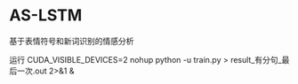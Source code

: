 # AS-LSTM
基于表情符号和新词识别的情感分析

运行
CUDA_VISIBLE_DEVICES=2 nohup python -u train.py > result_有分句_最后一次.out 2>&1 &
